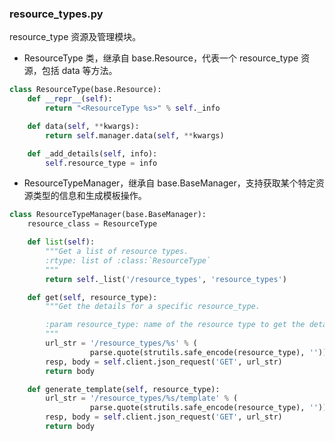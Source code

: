 ### resource_types.py
resource_type 资源及管理模块。

* ResourceType 类，继承自 base.Resource，代表一个 resource_type 资源，包括 data 等方法。

```python
class ResourceType(base.Resource):
    def __repr__(self):
        return "<ResourceType %s>" % self._info

    def data(self, **kwargs):
        return self.manager.data(self, **kwargs)

    def _add_details(self, info):
        self.resource_type = info
```

* ResourceTypeManager，继承自 base.BaseManager，支持获取某个特定资源类型的信息和生成模板操作。

```python
class ResourceTypeManager(base.BaseManager):
    resource_class = ResourceType

    def list(self):
        """Get a list of resource types.
        :rtype: list of :class:`ResourceType`
        """
        return self._list('/resource_types', 'resource_types')

    def get(self, resource_type):
        """Get the details for a specific resource_type.

        :param resource_type: name of the resource type to get the details for
        """
        url_str = '/resource_types/%s' % (
                  parse.quote(strutils.safe_encode(resource_type), ''))
        resp, body = self.client.json_request('GET', url_str)
        return body

    def generate_template(self, resource_type):
        url_str = '/resource_types/%s/template' % (
                  parse.quote(strutils.safe_encode(resource_type), ''))
        resp, body = self.client.json_request('GET', url_str)
        return body
```
